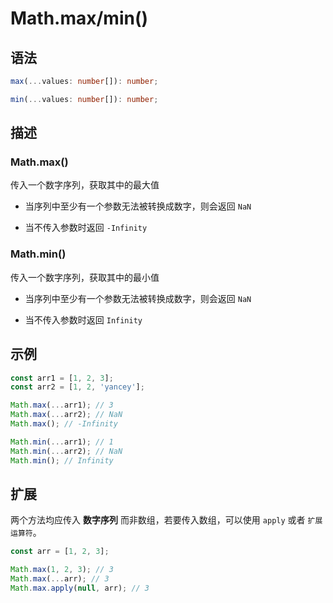 # Math.max/min()

## 语法

```ts
max(...values: number[]): number;

min(...values: number[]): number;
```

## 描述

### Math.max()

传入一个数字序列，获取其中的最大值

- 当序列中至少有一个参数无法被转换成数字，则会返回 `NaN`

- 当不传入参数时返回 `-Infinity`

### Math.min()

传入一个数字序列，获取其中的最小值

- 当序列中至少有一个参数无法被转换成数字，则会返回 `NaN`

- 当不传入参数时返回 `Infinity`

## 示例

```js
const arr1 = [1, 2, 3];
const arr2 = [1, 2, 'yancey'];

Math.max(...arr1); // 3
Math.max(...arr2); // NaN
Math.max(); // -Infinity

Math.min(...arr1); // 1
Math.min(...arr2); // NaN
Math.min(); // Infinity
```

## 扩展

两个方法均应传入 **数字序列** 而非数组，若要传入数组，可以使用 `apply` 或者 `扩展运算符`。

```js
const arr = [1, 2, 3];

Math.max(1, 2, 3); // 3
Math.max(...arr); // 3
Math.max.apply(null, arr); // 3
```
